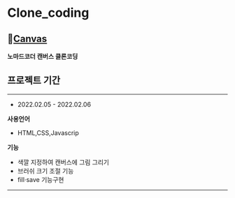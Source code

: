 # Clone_coding

## 💨[Canvas](https://mingnana.github.io/Clone/clone/canvas/index.html) 
**노마드코더 캔버스 클론코딩**

**프로젝트 기간**
---
- - -
 * 2022.02.05 - 2022.02.06

**사용언어**
 * HTML,CSS,Javascrip 

**기능**
* 색깔 지정하여 캔버스에 그림 그리기
* 브러쉬 크기 조절 기능
* fill·save 기능구현

***
